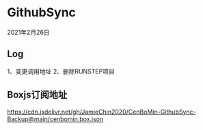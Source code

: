 # GithubSync
2021年2月26日 

## Log 
1、变更调用地址 
2、删除RUNSTEP项目 

## Boxjs订阅地址
https://cdn.jsdelivr.net/gh/JamieChin2020/CenBoMin-GithubSync-Backup@main/cenbomin.box.json
